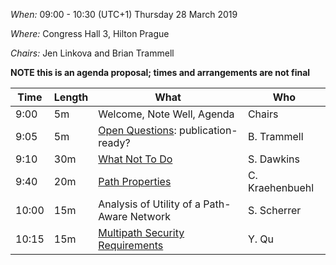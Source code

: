*When:* 09:00 - 10:30 (UTC+1) Thursday 28 March 2019

*Where:* Congress Hall 3, Hilton Prague

*Chairs:* Jen Linkova and Brian Trammell

**NOTE this is an agenda proposal; times and arrangements are not final**

| Time    | Length | What                                     | Who             |
|---------|--------|------------------------------------------|-----------------|
| 9:00    | 5m     | Welcome, Note Well, Agenda               | Chairs          |
| 9:05    | 5m     | [Open Questions][1]: publication-ready?  | B. Trammell     |
| 9:10    | 30m    | [What Not To Do][2]                      | S. Dawkins      |
| 9:40    | 20m    | [Path Properties][3]                     | C. Kraehenbuehl |
| 10:00   | 15m    | Analysis of Utility of a Path-Aware Network | S. Scherrer  |
| 10:15   | 15m    | [Multipath Security Requirements][4]     | Y. Qu           |

[1]: https://tools.ietf.org/html/draft-irtf-panrg-questions
[2]: https://tools.ietf.org/html/draft-ietf-panrg-what-not-to-do
[3]: https://tools.ietf.org/html/draft-enghardt-panrg-path-properties
[4]: https://tools.ietf.org/html/draft-rass-panrg-mpath-use-case
